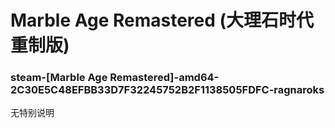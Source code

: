 # Marble Age Remastered (大理石时代重制版)

### steam-[Marble Age Remastered]-amd64-2C30E5C48EFBB33D7F32245752B2F1138505FDFC-ragnaroks
无特别说明
